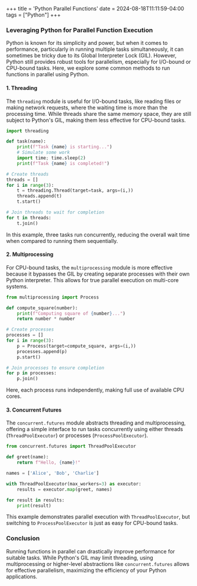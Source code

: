 +++
title = 'Python Parallel Functions'
date = 2024-08-18T11:11:59-04:00
tags = ["Python"]
+++

### Leveraging Python for Parallel Function Execution

Python is known for its simplicity and power, but when it comes to performance, particularly in running multiple tasks simultaneously, it can sometimes be tricky due to its Global Interpreter Lock (GIL). However, Python still provides robust tools for parallelism, especially for I/O-bound or CPU-bound tasks. Here, we explore some common methods to run functions in parallel using Python.

#### 1. **Threading**

The `threading` module is useful for I/O-bound tasks, like reading files or making network requests, where the waiting time is more than the processing time. While threads share the same memory space, they are still subject to Python's GIL, making them less effective for CPU-bound tasks.

```python
import threading

def task(name):
    print(f"Task {name} is starting...")
    # Simulate some work
    import time; time.sleep(2)
    print(f"Task {name} is completed!")

# Create threads
threads = []
for i in range(3):
    t = threading.Thread(target=task, args=(i,))
    threads.append(t)
    t.start()

# Join threads to wait for completion
for t in threads:
    t.join()
```

In this example, three tasks run concurrently, reducing the overall wait time when compared to running them sequentially.

#### 2. **Multiprocessing**

For CPU-bound tasks, the `multiprocessing` module is more effective because it bypasses the GIL by creating separate processes with their own Python interpreter. This allows for true parallel execution on multi-core systems.

```python
from multiprocessing import Process

def compute_square(number):
    print(f"Computing square of {number}...")
    return number * number

# Create processes
processes = []
for i in range(3):
    p = Process(target=compute_square, args=(i,))
    processes.append(p)
    p.start()

# Join processes to ensure completion
for p in processes:
    p.join()
```

Here, each process runs independently, making full use of available CPU cores.

#### 3. **Concurrent Futures**

The `concurrent.futures` module abstracts threading and multiprocessing, offering a simple interface to run tasks concurrently using either threads (`ThreadPoolExecutor`) or processes (`ProcessPoolExecutor`).

```python
from concurrent.futures import ThreadPoolExecutor

def greet(name):
    return f"Hello, {name}!"

names = ['Alice', 'Bob', 'Charlie']

with ThreadPoolExecutor(max_workers=3) as executor:
    results = executor.map(greet, names)

for result in results:
    print(result)
```

This example demonstrates parallel execution with `ThreadPoolExecutor`, but switching to `ProcessPoolExecutor` is just as easy for CPU-bound tasks.

### Conclusion

Running functions in parallel can drastically improve performance for suitable tasks. While Python's GIL may limit threading, using multiprocessing or higher-level abstractions like `concurrent.futures` allows for effective parallelism, maximizing the efficiency of your Python applications.
